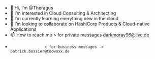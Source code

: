 - 👋 Hi, I’m @Theragus
- 👀 I’m interested in Cloud Consulting & Architecting
- 🌱 I’m currently learning everything new in the cloud
- 💞️ I’m looking to collaborate on HashiCorp Products & Cloud-native Applications
- 📫 How to reach me > for private messages darkmoray96@live.de
-                    > for business messages -> patrick.bossier@toowoxx.de

<!---
Theragus/Theragus is a ✨ special ✨ repository because its `README.md` (this file) appears on your GitHub profile.
You can click the Preview link to take a look at your changes.
--->
